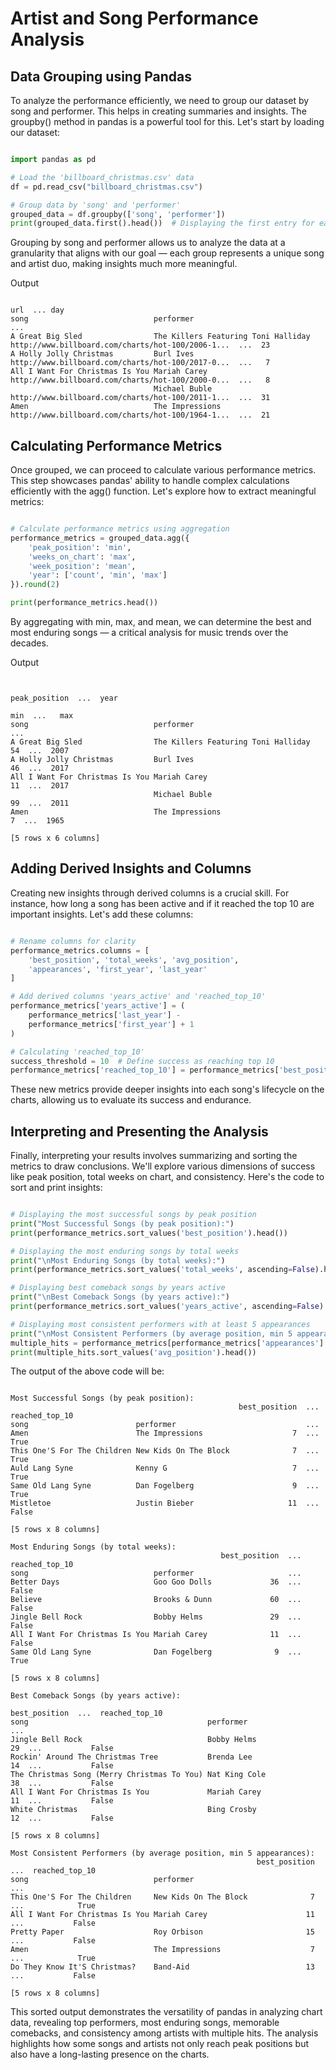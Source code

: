 # Artist and Song Performance Analysis

## Data Grouping using Pandas

To analyze the performance efficiently, we need to group our dataset by song and performer. This helps in creating summaries and insights. The groupby() method in pandas is a powerful tool for this. Let's start by loading our dataset:

```Python

import pandas as pd

# Load the 'billboard_christmas.csv' data
df = pd.read_csv("billboard_christmas.csv")

# Group data by 'song' and 'performer'
grouped_data = df.groupby(['song', 'performer'])
print(grouped_data.first().head())  # Displaying the first entry for each group
```
Grouping by song and performer allows us to analyze the data at a granularity that aligns with our goal — each group represents a unique song and artist duo, making insights much more meaningful.

Output

```Plain text

url  ... day
song                            performer                                                                               ...    
A Great Big Sled                The Killers Featuring Toni Halliday  http://www.billboard.com/charts/hot-100/2006-1...  ...  23
A Holly Jolly Christmas         Burl Ives                            http://www.billboard.com/charts/hot-100/2017-0...  ...   7
All I Want For Christmas Is You Mariah Carey                         http://www.billboard.com/charts/hot-100/2000-0...  ...   8
                                Michael Buble                        http://www.billboard.com/charts/hot-100/2011-1...  ...  31
Amen                            The Impressions                      http://www.billboard.com/charts/hot-100/1964-1...  ...  21

```

## Calculating Performance Metrics

Once grouped, we can proceed to calculate various performance metrics. This step showcases pandas' ability to handle complex calculations efficiently with the agg() function. Let's explore how to extract meaningful metrics:

```Python

# Calculate performance metrics using aggregation
performance_metrics = grouped_data.agg({
    'peak_position': 'min',
    'weeks_on_chart': 'max',
    'week_position': 'mean',
    'year': ['count', 'min', 'max']
}).round(2)

print(performance_metrics.head())
```
By aggregating with min, max, and mean, we can determine the best and most enduring songs — a critical analysis for music trends over the decades.

Output

```Plain text

                                                                    peak_position  ...  year
                                                                              min  ...   max
song                            performer                                          ...      
A Great Big Sled                The Killers Featuring Toni Halliday            54  ...  2007
A Holly Jolly Christmas         Burl Ives                                      46  ...  2017
All I Want For Christmas Is You Mariah Carey                                   11  ...  2017
                                Michael Buble                                  99  ...  2011
Amen                            The Impressions                                 7  ...  1965

[5 rows x 6 columns]
```
## Adding Derived Insights and Columns

Creating new insights through derived columns is a crucial skill. For instance, how long a song has been active and if it reached the top 10 are important insights. Let's add these columns:

```Python

# Rename columns for clarity
performance_metrics.columns = [
    'best_position', 'total_weeks', 'avg_position',
    'appearances', 'first_year', 'last_year'
]

# Add derived columns 'years_active' and 'reached_top_10'
performance_metrics['years_active'] = (
    performance_metrics['last_year'] -
    performance_metrics['first_year'] + 1
)

# Calculating 'reached_top_10'
success_threshold = 10  # Define success as reaching top 10
performance_metrics['reached_top_10'] = performance_metrics['best_position'] <= success_threshold
```

These new metrics provide deeper insights into each song's lifecycle on the charts, allowing us to evaluate its success and endurance.

## Interpreting and Presenting the Analysis

Finally, interpreting your results involves summarizing and sorting the metrics to draw conclusions. We'll explore various dimensions of success like peak position, total weeks on chart, and consistency. Here's the code to sort and print insights:

```Python

# Displaying the most successful songs by peak position
print("Most Successful Songs (by peak position):")
print(performance_metrics.sort_values('best_position').head())

# Displaying the most enduring songs by total weeks
print("\nMost Enduring Songs (by total weeks):")
print(performance_metrics.sort_values('total_weeks', ascending=False).head())

# Displaying best comeback songs by years active
print("\nBest Comeback Songs (by years active):")
print(performance_metrics.sort_values('years_active', ascending=False).head())

# Displaying most consistent performers with at least 5 appearances
print("\nMost Consistent Performers (by average position, min 5 appearances):")
multiple_hits = performance_metrics[performance_metrics['appearances'] >= 5]
print(multiple_hits.sort_values('avg_position').head())
```
The output of the above code will be:

```Plain text

Most Successful Songs (by peak position):
                                                   best_position  ...  reached_top_10
song                        performer                             ...                
Amen                        The Impressions                    7  ...            True
This One'S For The Children New Kids On The Block              7  ...            True
Auld Lang Syne              Kenny G                            7  ...            True
Same Old Lang Syne          Dan Fogelberg                      9  ...            True
Mistletoe                   Justin Bieber                     11  ...           False

[5 rows x 8 columns]

Most Enduring Songs (by total weeks):
                                               best_position  ...  reached_top_10
song                            performer                     ...                
Better Days                     Goo Goo Dolls             36  ...           False
Believe                         Brooks & Dunn             60  ...           False
Jingle Bell Rock                Bobby Helms               29  ...           False
All I Want For Christmas Is You Mariah Carey              11  ...           False
Same Old Lang Syne              Dan Fogelberg              9  ...            True

[5 rows x 8 columns]

Best Comeback Songs (by years active):
                                                           best_position  ...  reached_top_10
song                                        performer                     ...                
Jingle Bell Rock                            Bobby Helms               29  ...           False
Rockin' Around The Christmas Tree           Brenda Lee                14  ...           False
The Christmas Song (Merry Christmas To You) Nat King Cole             38  ...           False
All I Want For Christmas Is You             Mariah Carey              11  ...           False
White Christmas                             Bing Crosby               12  ...           False

[5 rows x 8 columns]

Most Consistent Performers (by average position, min 5 appearances):
                                                       best_position  ...  reached_top_10
song                            performer                             ...                
This One'S For The Children     New Kids On The Block              7  ...            True
All I Want For Christmas Is You Mariah Carey                      11  ...           False
Pretty Paper                    Roy Orbison                       15  ...           False
Amen                            The Impressions                    7  ...            True
Do They Know It'S Christmas?    Band-Aid                          13  ...           False

[5 rows x 8 columns]
```

This sorted output demonstrates the versatility of pandas in analyzing chart data, revealing top performers, most enduring songs, memorable comebacks, and consistency among artists with multiple hits. The analysis highlights how some songs and artists not only reach peak positions but also have a long-lasting presence on the charts.

